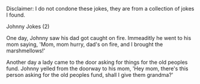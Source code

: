 Disclaimer: I do not condone these jokes, they are from a collection of jokes I found.

Johnny Jokes (2)

One day, Johnny saw his dad got caught on fire.  Immeaditly he went to his mom saying, 'Mom, mom hurry, dad's on fire, and I brought the marshmellows!' 





Another day a lady came to the door asking for things for the old peoples fund.  Johnny yelled from the doorway to his mom, 'Hey mom, there's this person asking for the old peoples fund, shall I give them grandma?'


